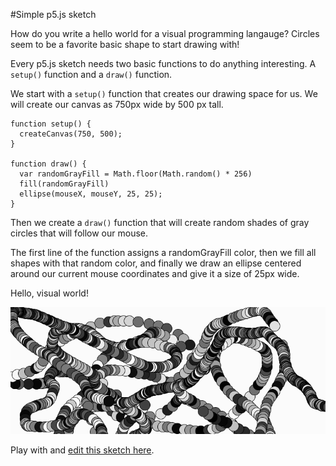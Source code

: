 #Simple p5.js sketch

How do you write a hello world for a visual programming langauge?  Circles seem to be a favorite basic shape to start drawing with!

Every p5.js sketch needs two basic functions to do anything interesting. A `setup()` function and a `draw()` function.  

We start with a `setup()` function that creates our drawing space for us.  We will create our canvas as 750px wide by 500 px tall.

```
function setup() {
  createCanvas(750, 500);
}

function draw() {
  var randomGrayFill = Math.floor(Math.random() * 256)
  fill(randomGrayFill)
  ellipse(mouseX, mouseY, 25, 25);
}
```
Then we create a `draw()` function that will create random shades of gray circles that will follow our mouse.  

The first line of the function assigns a randomGrayFill color, then we fill all shapes with that random color, and finally we draw an ellipse centered around our current mouse coordinates and give it a size of 25px wide. 

Hello, visual world!

![gray-circles](https://raw.githubusercontent.com/learn-byte/interactive-p5js-background/master/assets/images/gray-circles.png)

Play with and [edit this sketch here](https://editor.p5js.org/compcuter/sketches/VEURqY2Ju).